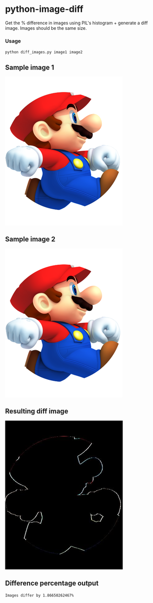 # python-image-diff
Get the % difference in images using PIL's histogram + generate a diff image. Images should be the same size.

### Usage
`python diff_images.py image1 image2`

## Sample image 1
![Alt text](/mario-circle-cs.png "Image 1")

## Sample image 2
![Alt text](/mario-circle-node.png "Image 2")

## Resulting diff image
![Alt text](/diff_img.jpg "Difference Image")

## Difference percentage output
`Images differ by 1.86650262467%`
